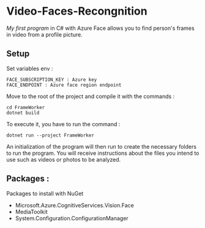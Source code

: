 # Video-Faces-Recongnition

*My first program* in C# with Azure Face allows you to find person's frames in video from a profile picture.

## Setup

Set variables env : 

```
FACE_SUBSCRIPTION_KEY : Azure key
FACE_ENDPOINT : Azure face region endpoint
```

Move to the root of the project and compile it with the commands :

```
cd FrameWorker
dotnet build
```

To execute it, you have to run the command :

```
dotnet run --project FrameWorker
```

An initialization of the program will then run to create the necessary folders to run the program.
You will receive instructions about the files you intend to use such as videos or photos to be analyzed.

## Packages : 

Packages to install with NuGet

- Microsoft.Azure.CognitiveServices.Vision.Face
- MediaToolkit
- System.Configuration.ConfigurationManager
